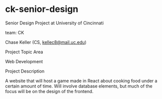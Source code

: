 # ck-senior-design
Senior Design Project at University of Cincinnati

team: CK

Chase Keller (CS, kellec8@mail.uc.edu)

Project Topic Area

Web Development

Project Description

A website that will host a game made in React about cooking food under a certain amount of time.  Will involve database elements, but much of the focus will be on the design of the frontend.
